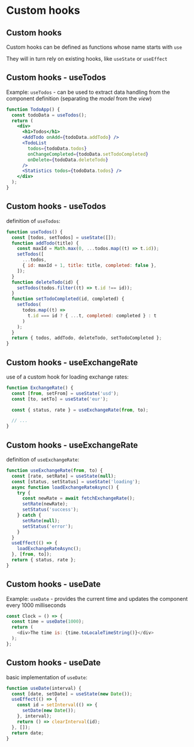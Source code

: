 # Custom hooks

## Custom hooks

Custom hooks can be defined as functions whose name starts with `use`

They will in turn rely on existing hooks, like `useState` or `useEffect`

## Custom hooks - useTodos

Example: `useTodos` - can be used to extract data handling from the component definition (separating the _model_ from the _view_)

```jsx
function TodoApp() {
  const todoData = useTodos();
  return (
    <div>
      <h1>Todos</h1>
      <AddTodo onAdd={todoData.addTodo} />
      <TodoList
        todos={todoData.todos}
        onChangeCompleted={todoData.setTodoCompleted}
        onDelete={todoData.deleteTodo}
      />
      <Statistics todos={todoData.todos} />
    </div>
  );
}
```

## Custom hooks - useTodos

definition of `useTodos`:

```jsx
function useTodos() {
  const [todos, setTodos] = useState([]);
  function addTodo(title) {
    const maxId = Math.max(0, ...todos.map((t) => t.id));
    setTodos([
      ...todos,
      { id: maxId + 1, title: title, completed: false },
    ]);
  }
  function deleteTodo(id) {
    setTodos(todos.filter((t) => t.id !== id));
  }
  function setTodoCompleted(id, completed) {
    setTodos(
      todos.map((t) =>
        t.id === id ? { ...t, completed: completed } : t
      )
    );
  }
  return { todos, addTodo, deleteTodo, setTodoCompleted };
}
```

## Custom hooks - useExchangeRate

use of a custom hook for loading exchange rates:

```js
function ExchangeRate() {
  const [from, setFrom] = useState('usd');
  const [to, setTo] = useState('eur');

  const { status, rate } = useExchangeRate(from, to);

  // ...
}
```

## Custom hooks - useExchangeRate

definition of `useExchangeRate`:

```js
function useExchangeRate(from, to) {
  const [rate, setRate] = useState(null);
  const [status, setStatus] = useState('loading');
  async function loadExchangeRateAsync() {
    try {
      const newRate = await fetchExchangeRate();
      setRate(newRate);
      setStatus('success');
    } catch {
      setRate(null);
      setStatus('error');
    }
  }
  useEffect(() => {
    loadExchangeRateAsync();
  }, [from, to]);
  return { status, rate };
}
```

## Custom hooks - useDate

Example: `useDate` - provides the current time and updates the component every 1000 milliseconds

```js
const Clock = () => {
  const time = useDate(1000);
  return (
    <div>The time is: {time.toLocaleTimeString()}</div>
  );
};
```

## Custom hooks - useDate

basic implementation of `useDate`:

```js
function useDate(interval) {
  const [date, setDate] = useState(new Date());
  useEffect(() => {
    const id = setInterval(() => {
      setDate(new Date());
    }, interval);
    return () => clearInterval(id);
  }, []);
  return date;
}
```
